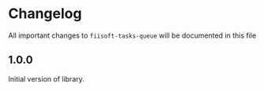 # Changelog

All important changes to `fiisoft-tasks-queue` will be documented in this file

## 1.0.0

Initial version of library.